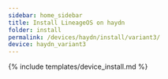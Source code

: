 ```yaml
---
sidebar: home_sidebar
title: Install LineageOS on haydn
folder: install
permalink: /devices/haydn/install/variant3/
device: haydn_variant3
---
```

{% include templates/device_install.md %}

